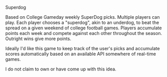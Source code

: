 Superdog


Based on College Gameday weekly SuperDog picks.
Multiple players can play. Each player chooses a "superdog", akin to an underdog, to beat the spread on a given weekend of college football games.
Players accumulate points each week and compete against each other throughout the season.
Outright wins give more points.

Ideally I'd like this game to keep track of the user's picks and accumulate scores automatically based on an available API somewhere of real-time games.

I do not claim to own or have come up with this idea.

